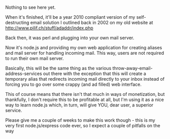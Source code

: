 Nothing to see here yet.

When it's finished, it'll be a year 2010 compliant version of my self-destructing email solution I outlined back in 2002 on my old website at http://www.pilif.ch/stuff/adaddr/index.php

Back then, it was perl and plugging into your own mail server.

Now it's node.js and providing my own web application for creating aliases and mail server for handling incoming mail. This way, users are not required to run their own mail server.

Basically, this will be the same thing as the various throw-away-email-address-services out there with the exception that this will create a temporary alias that redirects incoming mail directly to your inbox instead of forcing you to go over some crappy (and ad filled) web interface.

This of course means that there isn't that much in ways of monetization, but thankfully, I don't require this to be profitable at all, but I'm using it as a nice way to learn node.js which, in turn, will give YOU, dear user, a superior service.

Please give me a couple of weeks to make this work though - this is my very first node.js/express code ever, so I expect a couple of pitfalls on the way